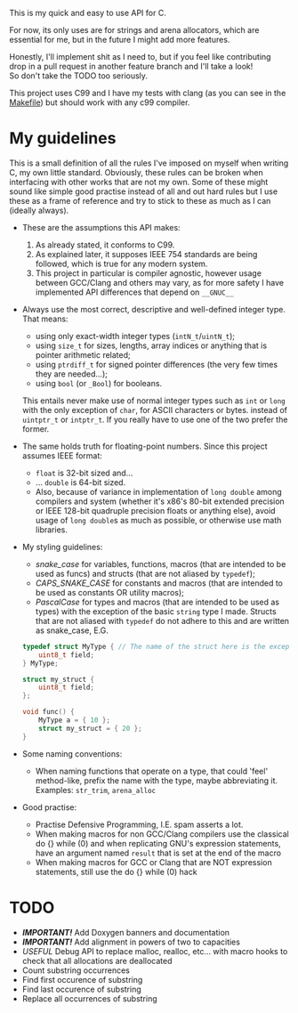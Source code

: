 
This is my quick and easy to use API for C.

For now, its only uses are for strings and arena allocators, which are essential for me, but in the future I might add more features.

Honestly, I'll implement shit as I need to, but if you feel like contributing drop in a pull request in another feature branch and I'll take a look!\
So don't take the TODO too seriously.

This project uses C99 and I have my tests with clang (as you can see in the [Makefile](./Makefile)) but should work with any c99 compiler.

# My guidelines
This is a small definition of all the rules I've imposed on myself when writing C, my own little standard.
Obviously, these rules can be broken when interfacing with other works that are not my own.
Some of these might sound like simple good practise instead of all and out hard rules but I use these as a frame of reference and try
to stick to these as much as I can (ideally always).

- These are the assumptions this API makes:
    1. As already stated, it conforms to C99.
    2. As explained later, it supposes IEEE 754 standards are being followed, which is true for any modern system.
    3. This project in particular is compiler agnostic, however usage between GCC/Clang and others may vary, as for more safety
    I have implemented API differences that depend on `__GNUC__`

- Always use the most correct, descriptive and well-defined integer type. That means:
    - using only exact-width integer types (`intN_t`/`uintN_t`);
    - using `size_t` for sizes, lengths, array indices or anything that is pointer arithmetic related;
    - using `ptrdiff_t` for signed pointer differences (the very few times they are needed...);
    - using `bool` (or `_Bool`) for booleans.

    This entails never make use of normal integer types such as `int` or `long` with the only exception of `char`,
    for ASCII characters or bytes.
    instead of `uintptr_t` or `intptr_t`. If you really have to use one of the two prefer the former.

- The same holds truth for floating-point numbers. Since this project assumes IEEE format:
    - `float` is 32-bit sized and...
    - ... `double` is 64-bit sized.
    - Also, because of variance in implementation of `long double` among compilers and system (whether it's x86's
    80-bit extended precision or IEEE 128-bit quadruple precision floats or anything else), avoid usage of `long double`s
    as much as possible, or otherwise use math libraries.

- My styling guidelines:
    - *snake_case* for variables, functions, macros (that are intended to be used as funcs) and structs (that are not aliased by `typedef`);
    - *CAPS_SNAKE_CASE* for constants and macros (that are intended to be used as constants OR utility macros);
    - *PascalCase* for types and macros (that are intended to be used as types) with the exception of the basic `string` type I made.
    Structs that are not aliased with `typedef` do not adhere to this and are written as snake_case, E.G. 
    ```c
    typedef struct MyType { // The name of the struct here is the exception, since I'm aliasing anyways
        uint8_t field;
    } MyType;

    struct my_struct {
        uint8_t field;
    };

    void func() {
        MyType a = { 10 };
        struct my_struct = { 20 };
    }
    ```


- Some naming conventions:
    - When naming functions that operate on a type, that could 'feel' method-like, prefix the name with the type,
    maybe abbreviating it. Examples: `str_trim`, `arena_alloc`

- Good practise:
    - Practise Defensive Programming, I.E. spam asserts a lot.
    - When making macros for non GCC/Clang compilers use the classical do {} while (0) and when replicating GNU's expression statements,
    have an argument named `result` that is set at the end of the macro
    - When making macros for GCC or Clang that are NOT expression statements, still use the do {} while (0) hack

# TODO

- ***IMPORTANT!*** Add Doxygen banners and documentation
- ***IMPORTANT!*** Add alignment in powers of two to capacities
- *USEFUL* Debug API to replace malloc, realloc, etc... with macro hooks to check that all allocations are deallocated
- Count substring occurrences
- Find first occurence of substring
- Find last occurence of substring
- Replace all occurrences of substring




